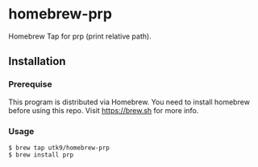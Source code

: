 # homebrew-prp

Homebrew Tap for prp (print relative path).

## Installation

### Prerequise

This program is distributed via Homebrew. You need to install homebrew before using this repo. Visit https://brew.sh for more info.

### Usage

```
$ brew tap utk9/homebrew-prp
$ brew install prp
```
